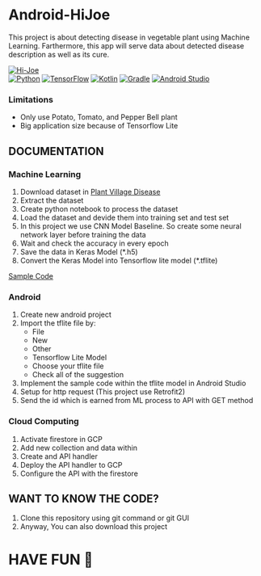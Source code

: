 # Android-HiJoe
This project is about detecting disease in vegetable plant using Machine Learning. Farthermore, this app will serve data about detected disease description as well as its cure.

<a href="https://drive.google.com/file/d/1Sp_osVybWaueGMIom-q9MLCS06EgYsRn/view?usp=sharing"><img src="https://img.shields.io/badge/DOWNLOAD%20APK-v1.0-brightgreen" alt="Hi-Joe"/></a> <br/>
<a href="https://www.python.org/"><img src="https://img.shields.io/badge/python-v3.9.4-yellow" alt="Python"/></a>
<a href="https://www.tensorflow.org/"><img src="https://img.shields.io/badge/tensorflow-v2.5-orange" alt="TensorFlow"/></a>
<a href="https://kotlinlang.org/"><img src="https://img.shields.io/badge/kotlin-v1.4.21-blue" alt="Kotlin"/></a>
<a href="https://gradle.org/"><img src="https://img.shields.io/badge/gradle-v6.5-green" alt="Gradle"/></a>
<a href="https://developer.android.com/studio/"><img src="https://img.shields.io/badge/android%20studio-v4.1.2-blue" alt="Android Studio"></a>

### Limitations
* Only use Potato, Tomato, and Pepper Bell plant
* Big application size because of Tensorflow Lite


## DOCUMENTATION
### Machine Learning
1. Download dataset in [Plant Village Disease](https://www.kaggle.com/emmarex/plantdisease)
2. Extract the dataset
3. Create python notebook to process the dataset
4. Load the dataset and devide them into training set and test set
5. In this project we use CNN Model Baseline. So create some neural network layer before training the data
6. Wait and check the accuracy in every epoch
7. Save the data in Keras Model (*.h5)
8. Convert the Keras Model into Tensorflow lite model (*.tflite)

[Sample Code](https://drive.google.com/file/d/1hdLJeEZV6HEeyOUUYhq30znCbmRMz9Jf/view?usp=sharing)

### Android
1. Create new android project
2. Import the tflite file by:
    * File
    * New
    * Other
    * Tensorflow Lite Model
    * Choose your tflite file
    * Check all of the suggestion
3. Implement the sample code within the tflite model in Android Studio
4. Setup for http request (This project use Retrofit2)
5. Send the id which is earned from ML process to API with GET method

### Cloud Computing
1. Activate firestore in GCP
2. Add new collection and data within
3. Create and API handler
4. Deploy the API handler to GCP
5. Configure the  API with the firestore


## WANT TO KNOW THE CODE?
1. Clone this repository using git command or git GUI
2. Anyway, You can also download this project

# HAVE FUN :green_heart:
